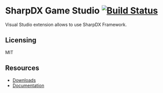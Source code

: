 # SharpDX Game Studio [![Build Status](https://travis-ci.org/insma/SharpDX-Game-Studio.svg)](https://travis-ci.org/insma/SharpDX-Game-Studio)

Visual Studio extension allows to use SharpDX Framework.

## Licensing
 
MIT

## Resources

* [Downloads](https://github.com/insma/SharpDX-Game-Studio/releases)
* [Documentation](https://github.com/insma/SharpDX-Framework/wiki)
